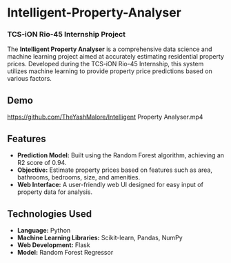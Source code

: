# Intelligent-Property-Analyser
### TCS-iON Rio-45 Internship Project

The **Intelligent Property Analyser** is a comprehensive data science and machine learning project aimed at accurately estimating residential property prices. Developed during the TCS-iON Rio-45 Internship, this system utilizes machine learning to provide property price predictions based on various factors.

## Demo

https://github.com/TheYashMalore/Intelligent Property Analyser.mp4


## Features
- **Prediction Model:** Built using the Random Forest algorithm, achieving an R2 score of 0.94.
- **Objective:** Estimate property prices based on features such as area, bathrooms, bedrooms, size, and amenities.
- **Web Interface:** A user-friendly web UI designed for easy input of property data for analysis.

## Technologies Used
- **Language:** Python
- **Machine Learning Libraries:** Scikit-learn, Pandas, NumPy
- **Web Development:** Flask
- **Model:** Random Forest Regressor
